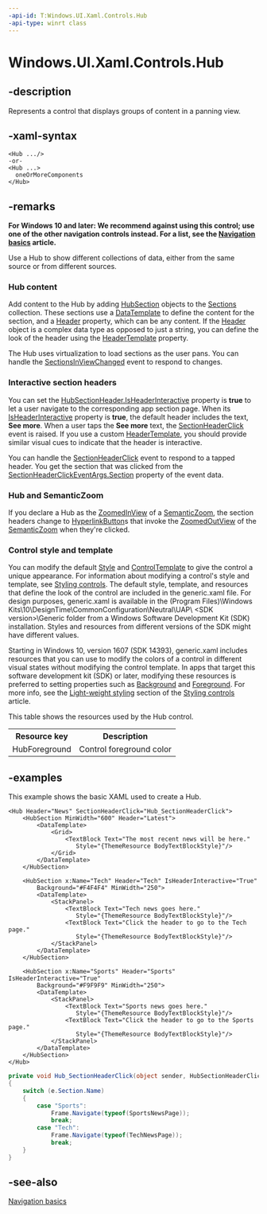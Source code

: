 ```yaml
---
-api-id: T:Windows.UI.Xaml.Controls.Hub
-api-type: winrt class
---
```


<!-- Class syntax.
public class Hub : Windows.UI.Xaml.Controls.Control, Windows.UI.Xaml.Controls.IHub, Windows.UI.Xaml.Controls.ISemanticZoomInformation
-->

# Windows.UI.Xaml.Controls.Hub

## -description

Represents a control that displays groups of content in a panning view.

## -xaml-syntax
```xaml
<Hub .../>
-or-
<Hub ...>
  oneOrMoreComponents
</Hub>
```

## -remarks

**For Windows 10 and later: We recommend against using this control; use one of the other navigation controls instead. For a list, see the [Navigation basics](https://docs.microsoft.com/windows/uwp/design/basics/navigation-basics) article.**

Use a Hub to show different collections of data, either from the same source or from different sources.

### Hub content

Add content to the Hub by adding [HubSection](hubsection.md) objects to the [Sections](hub_sections.md) collection. These sections use a [DataTemplate](../windows.ui.xaml/datatemplate.md) to define the content for the section, and a [Header](hubsection_header.md) property, which can be any content. If the [Header](hubsection_header.md) object is a complex data type as opposed to just a string, you can define the look of the header using the [HeaderTemplate](hubsection_headertemplate.md) property.

The Hub uses virtualization to load sections as the user pans. You can handle the [SectionsInViewChanged](hub_sectionsinviewchanged.md) event to respond to changes.

### Interactive section headers

You can set the [HubSectionHeader.IsHeaderInteractive](hubsection_isheaderinteractive.md) property is **true** to let a user navigate to the corresponding app section page. When its [IsHeaderInteractive](hubsection_isheaderinteractive.md) property is **true**, the default header includes the text, **See more**. When a user taps the **See more** text, the [SectionHeaderClick](hub_sectionheaderclick.md) event is raised. If you use a custom [HeaderTemplate](hubsection_headertemplate.md), you should provide similar visual cues to indicate that the header is interactive.



You can handle the [SectionHeaderClick](hub_sectionheaderclick.md) event to respond to a tapped header. You get the section that was clicked from the [SectionHeaderClickEventArgs.Section](hubsectionheaderclickeventargs_section.md) property of the event data.

### Hub and SemanticZoom

If you declare a Hub as the [ZoomedInView](semanticzoom_zoomedinview.md) of a [SemanticZoom](semanticzoom.md), the section headers change to [HyperlinkButton](hyperlinkbutton.md)s that invoke the [ZoomedOutView](semanticzoom_zoomedoutview.md) of the [SemanticZoom](semanticzoom.md) when they're clicked.

### Control style and template

You can modify the default [Style](../windows.ui.xaml/style.md) and [ControlTemplate](controltemplate.md) to give the control a unique appearance. For information about modifying a control's style and template, see [Styling controls](https://docs.microsoft.com/windows/uwp/controls-and-patterns/styling-controls). The default style, template, and resources that define the look of the control are included in the generic.xaml file. For design purposes, generic.xaml is available in the \(Program Files)\Windows Kits\10\DesignTime\CommonConfiguration\Neutral\UAP\ &lt;SDK version&gt;\Generic folder from a Windows Software Development Kit (SDK) installation. Styles and resources from different versions of the SDK might have different values.

Starting in Windows 10, version 1607 (SDK 14393), generic.xaml includes resources that you can use to modify the colors of a control in different visual states without modifying the control template. In apps that target this software development kit (SDK) or later, modifying these resources is preferred to setting properties such as [Background](control_background.md) and [Foreground](control_foreground.md). For more info, see the [Light-weight styling](https://docs.microsoft.com/windows/uwp/controls-and-patterns/styling-controls) section of the [Styling controls](https://docs.microsoft.com/windows/uwp/controls-and-patterns/styling-controls) article.

This table shows the resources used by the Hub control.

<table>
   <tr><th>Resource key</th><th>Description</th></tr>
   <tr><td>HubForeground</td><td>Control foreground color</td></tr>
</table>

## -examples

This example shows the basic XAML used to create a Hub.

```xaml
<Hub Header="News" SectionHeaderClick="Hub_SectionHeaderClick">
    <HubSection MinWidth="600" Header="Latest">
        <DataTemplate>
            <Grid>
                <TextBlock Text="The most recent news will be here." 
                   Style="{ThemeResource BodyTextBlockStyle}"/>
            </Grid>
        </DataTemplate>
    </HubSection>

    <HubSection x:Name="Tech" Header="Tech" IsHeaderInteractive="True"  
        Background="#F4F4F4" MinWidth="250">
        <DataTemplate>
            <StackPanel>
                <TextBlock Text="Tech news goes here."
                   Style="{ThemeResource BodyTextBlockStyle}"/>
                <TextBlock Text="Click the header to go to the Tech page."
                   Style="{ThemeResource BodyTextBlockStyle}"/>
            </StackPanel>
        </DataTemplate>
    </HubSection>

    <HubSection x:Name="Sports" Header="Sports" IsHeaderInteractive="True" 
        Background="#F9F9F9" MinWidth="250">
        <DataTemplate>
            <StackPanel>
                <TextBlock Text="Sports news goes here."
                   Style="{ThemeResource BodyTextBlockStyle}"/>
                <TextBlock Text="Click the header to go to the Sports page." 
                   Style="{ThemeResource BodyTextBlockStyle}"/>
            </StackPanel>
        </DataTemplate>
    </HubSection>
</Hub>
```

```csharp
private void Hub_SectionHeaderClick(object sender, HubSectionHeaderClickEventArgs e)
{
    switch (e.Section.Name)
    {
        case "Sports":
            Frame.Navigate(typeof(SportsNewsPage));
            break;
        case "Tech":
            Frame.Navigate(typeof(TechNewsPage));
            break;
    }
}
```



## -see-also
[Navigation basics](https://docs.microsoft.com/windows/uwp/design/basics/navigation-basics)
